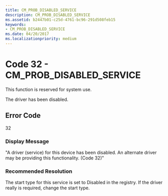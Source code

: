 ```yaml
---
title: CM_PROB_DISABLED_SERVICE
description: CM_PROB_DISABLED_SERVICE
ms.assetid: b2447b01-c25d-4761-bc96-291d508feb15
keywords:
- CM_PROB_DISABLED_SERVICE
ms.date: 04/20/2017
ms.localizationpriority: medium
---
```


# Code 32 - CM_PROB_DISABLED_SERVICE

This function is reserved for system use.

The driver has been disabled.

## Error Code

32

### Display Message

"A driver (service) for this device has been disabled. An alternate driver may be providing this functionality. (Code 32)"

### Recommended Resolution

The start type for this service is set to Disabled in the registry. If the driver really is required, change the start type.
